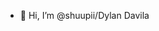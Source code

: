 - 👋 Hi, I’m @shuupii/Dylan Davila


<!---
shuupii/shuupii is a ✨ special ✨ repository because its `README.md` (this file) appears on your GitHub profile.
You can click the Preview link to take a look at your changes.
--->
